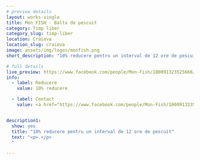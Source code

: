 ```yaml
---
# preview details
layout: works-single
title: Mon FISH - Balta de pescuit
category: Timp liber
category_slug: timp-liber
location: Craiova
location_slug: craiova
image: assets/img/logos/monfish.png
short_description: "10% reducere pentru un interval de 12 ore de pescuit"

# full details
live_preview: https://www.facebook.com/people/Mon-Fish/100091323525666/
info:
  - label: Reducere
    value: 10% reducere

  - label: Contact
    value: <a href="https://www.facebook.com/people/Mon-Fish/100091323525666/" target="_blank">Website</a>


description1:
  show: yes
  title: "10% reducere pentru un interval de 12 ore de pescuit"
  text: "<p>.</p>
  "

---
```


